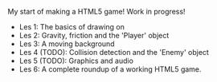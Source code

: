 My start of making a HTML5 game! Work in progress!

- Les 1: The basics of drawing on <canvas>
- Les 2: Gravity, friction and the 'Player' object
- Les 3: A moving background
- Les 4 (TODO): Collision detection and the 'Enemy' object
- Les 5 (TODO): Graphics and audio
- Les 6: A complete roundup of a working HTML5 game.